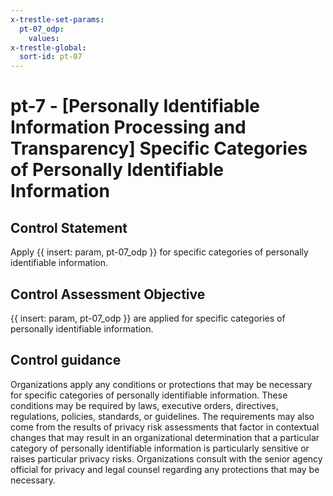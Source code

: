 ```yaml
---
x-trestle-set-params:
  pt-07_odp:
    values:
x-trestle-global:
  sort-id: pt-07
---
```


# pt-7 - \[Personally Identifiable Information Processing and Transparency\] Specific Categories of Personally Identifiable Information

## Control Statement

Apply {{ insert: param, pt-07_odp }} for specific categories of personally identifiable information.

## Control Assessment Objective

 {{ insert: param, pt-07_odp }} are applied for specific categories of personally identifiable information.

## Control guidance

Organizations apply any conditions or protections that may be necessary for specific categories of personally identifiable information. These conditions may be required by laws, executive orders, directives, regulations, policies, standards, or guidelines. The requirements may also come from the results of privacy risk assessments that factor in contextual changes that may result in an organizational determination that a particular category of personally identifiable information is particularly sensitive or raises particular privacy risks. Organizations consult with the senior agency official for privacy and legal counsel regarding any protections that may be necessary.
